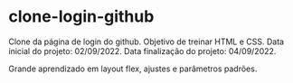 # clone-login-github
Clone da página de login do github. Objetivo de treinar HTML e CSS.
Data inicial do projeto: 02/09/2022.
Data finalização do projeto: 04/09/2022.

Grande aprendizado em layout flex, ajustes e parâmetros padrões.
